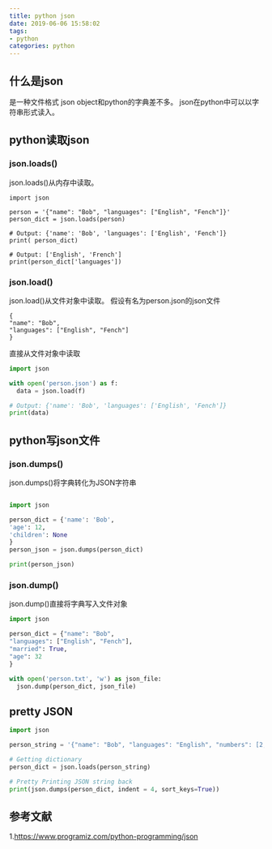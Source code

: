 ```yaml
---
title: python json
date: 2019-06-06 15:58:02
tags:
- python
categories: python
---
```


## 什么是json
是一种文件格式
json object和python的字典差不多。
json在python中可以以字符串形式读入。

## python读取json

### json.loads()
json.loads()从内存中读取。
```
import json

person = '{"name": "Bob", "languages": ["English", "Fench"]}'
person_dict = json.loads(person)

# Output: {'name': 'Bob', 'languages': ['English', 'Fench']}
print( person_dict)

# Output: ['English', 'French']
print(person_dict['languages'])
```

### json.load()
json.load()从文件对象中读取。
假设有名为person.json的json文件
``` text
{
"name": "Bob", 
"languages": ["English", "Fench"]
}
```
直接从文件对象中读取
``` python
import json

with open('person.json') as f:
  data = json.load(f)

# Output: {'name': 'Bob', 'languages': ['English', 'Fench']}
print(data)
```

## python写json文件
### json.dumps()
json.dumps()将字典转化为JSON字符串
``` python

import json

person_dict = {'name': 'Bob',
'age': 12,
'children': None
}
person_json = json.dumps(person_dict)

print(person_json)
```

### json.dump()
json.dump()直接将字典写入文件对象
``` python
import json

person_dict = {"name": "Bob",
"languages": ["English", "Fench"],
"married": True,
"age": 32
}

with open('person.txt', 'w') as json_file:
  json.dump(person_dict, json_file)
```

## pretty JSON
``` python
import json

person_string = '{"name": "Bob", "languages": "English", "numbers": [2, 1.6, null]}'

# Getting dictionary
person_dict = json.loads(person_string)

# Pretty Printing JSON string back
print(json.dumps(person_dict, indent = 4, sort_keys=True))
```

## 参考文献
1.https://www.programiz.com/python-programming/json
